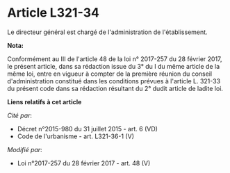 # Article L321-34

Le directeur général est chargé de l'administration de l'établissement.

**Nota:**

Conformément au III de l'article 48 de la loi n° 2017-257 du 28 février 2017, le présent article, dans sa rédaction issue du
3° du I du même article de la même loi, entre en vigueur à compter de la première réunion du conseil  d'administration
constitué dans les conditions prévues à l'article L.  321-33 du présent code dans sa rédaction résultant du 2° dudit article
de ladite loi.

**Liens relatifs à cet article**

_Cité par_:

  - Décret n°2015-980 du 31 juillet 2015 - art. 6 (VD)
  - Code de l'urbanisme - art. L321-36-1 (V)

_Modifié par_:

  - Loi n°2017-257 du 28 février 2017 - art. 48 (V)
